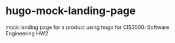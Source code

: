 # hugo-mock-landing-page
mock landing page for a product using hugo for CIS3500: Software Engineering HW2

